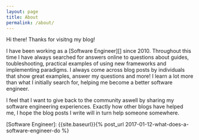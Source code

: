 ```yaml
---
layout: page
title: About
permalink: /about/
---
```


Hi there! Thanks for visitng my blog!

I have been working as a [Software Engineer][] since 2010. Throughout this time I have always searched for answers online to questions about guides, toubleshooting, practical examples of using new frameworks and implementing paradigms. I always come across blog posts by individuals that show great examples, answer my questions and more! I learn a lot more than what I initially search for, helping me become a better software engineer.  

I feel that I want to give back to the community aswell by sharing my software engineering experiences. Exactly how other blogs have helped me, I hope the blog posts I write will in turn help someone somewhere.

[Software Engineer]: {{site.baseurl}}{% post_url 2017-01-12-what-does-a-software-engineer-do %}
